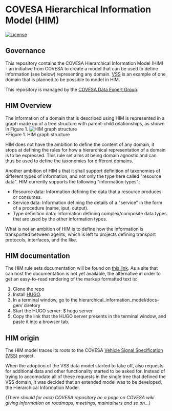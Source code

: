 # COVESA Hierarchical Information Model (HIM)

[![License](https://img.shields.io/badge/License-MPL%202.0-blue.svg)](https://opensource.org/licenses/MPL-2.0)

## Governance

<!-- Give a short rationale for the repository -->

This repository contains the COVESA Hierarchical Information Model (HIM) - an initiative from COVESA to create a model
that can be used to define information (see below) representing any domain. 
[VSS](https://github.com/COVESA/vehicle_signal_specification) is an example of one domain that is planned to be possible to model in HIM.

<!-- Give a short description of which group/project in COVESA that manages this repository and link to their wiki -->

This repository is managed by the [COVESA Data Expert Group](https://wiki.covesa.global/display/WIK4/Data+Expert+Group).

## HIM Overview

The information of a domain that is described using HIM is represented in a graph made up of a tree structure with parent-child relationships,
as shown in Figure 1.
![HIM graph structure](pics/him_graph_structure.png?raw=true)<br>
*Figure 1. HIM graph structure<br>

HIM does not have the ambition to define the content of any domain,
it stops at defining the rules for how a hierarchical representation of a domain is to be expressed.
This rule set aims at being domain agnostic and can thus be used to define the taxonomies for different domains.

Another ambition of HIM s that it shall support definition of taxonomies of different types of information,
and not only the type here called "resource data".
HIM currently supports the following "information types":
- Resource data: Information defining the data that a resource produces or consumes.
- Service data: Information defining the details of a "service" in the form of a procedure (name, iput, output).
- Type definition data: Information defining complex/composite data types that are used by the other information types.

What is not an ambition of HIM is to define how the information is transported between agents,
which is left to projects defining transport protocols, interfaces, and the like.

## HIM documentation

The HIM rule sets documentation will be found on [this link](TBD).
As a site that can host the documentation is not yet available,
the alternative in order to get an easy-to-read rendering of the markup formatted text is:
1. Clone the repo
2. Install [HUGO](https://gohugo.io/getting-started/).
3. In a terminal window, go to the hierarchical_information_model/docs-gen/ diretory
4. Start the HUGO server: $ hugo server
5. Copy the link that the HUGO server presents in the terminal window, and paste it into a browser tab.

## HIM origin

The HIM model traces its roots to the COVESA 
[Vehicle Signal Specification (VSS)](https://github.com/COVESA/vehicle_signal_specification) project.

When the adoption of the VSS data model started to take off, 
also requests for additional data and other functionality started to be asked for. 
Instead of trying to accomodate all of these requests in the single tree that defined the VSS domain, 
it was decided that an extended model was to be developed, the Hierarchical Information Model.


<!-- For status and roadmap of this repository please visit ... -->

*(There should for each COVESA repository be a page on COVESA wiki giving information on roadmaps, meetings, maintainers and so on...)*


